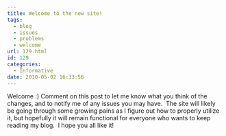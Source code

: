 ```yaml
---
title: Welcome to the new site!
tags:
  - blog
  - issues
  - problems
  - welcome
url: 129.html
id: 129
categories:
  - Informative
date: 2010-05-02 16:33:56
---
```


Welcome :) Comment on this post to let me know what you think of the changes, and to notify me of any issues you may have.  The site will likely be going through some growing pains as I figure out how to properly utilize it, but hopefully it will remain functional for everyone who wants to keep reading my blog.  I hope you all like it!